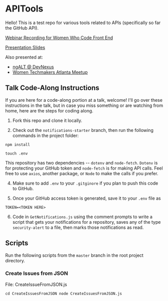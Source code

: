 # APITools
Hello! This is a test repo for various tools related to APIs (specifically so far the GitHub API).

[Webinar Recording for Women Who Code Front End](https://zoom.us/rec/share/x9RIf6PO6T9IYK_qtwLVZIUqOYfkT6a80yId-PNfmU2-WeEARuypanXZmE2NKWop)

[Presentation Slides](https://docs.google.com/presentation/d/1tX609xC3losnKLCF6Atq-fpXtqpYaGMHe_rmEcW34nI/edit?usp=sharing)

Also presented at:

- [ngALT @ DevNexus](https://twitter.com/angelmbanks/status/1227987552772202497)
- [Women Techmakers Atlanta Meetup](https://twitter.com/WTM_Atl/status/1232381653009477632)

## Talk Code-Along Instructions

If you are here for a code-along portion at a talk, welcome! I'll go over these instructions in the talk, but in case you miss something or are watching from home, here are the steps for coding along.

1. Fork this repo and clone it locally.

2. Check out the `notifications-starter` branch, then run the following commands in the project folder:

`npm install`

`touch .env`

This repository has two dependencies -- `dotenv` and `node-fetch`. `Dotenv` is for protecting your GitHub token and `node-fetch` is for making API calls. Feel free to use `axios`, another package, or `Node` to make the calls if you prefer.

4. Make sure to add `.env` to your `.gitginore` if you plan to push this code to GitHub.

5. Once your GitHub access token is generated, save it to your `.env` file as

`TOKEN=<TOKEN HERE>`

6. Code in `GetNotifications.js` using the comment prompts to write a script that gets your notifications for a repository, saves any of the type `security-alert` to a file, then marks those notifications as read.

## Scripts

Run the following scripts from the `master` branch in the root project directory.

### Create Issues from JSON 

File: CreateIssueFromJSON.js

`cd CreateIssuesFromJSON
node CreateIssuesFromJSON.js`
